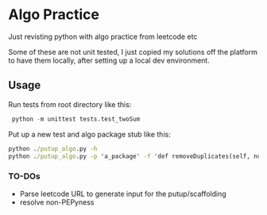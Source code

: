 # Algo Practice

Just revisting python with algo practice from leetcode etc

Some of these are not unit tested, I just copied my solutions off the platform to have them locally, after setting up a local dev environment.

## Usage

Run tests from root directory like this:

```python
 python -m unittest tests.test_twoSum
```

Put up a new test and algo package stub like this:

```cmd
python ./putup_algo.py -h
python ./putup_algo.py -p 'a_package' -f 'def removeDuplicates(self, nums: List[int]) -> int:' -d 'Just a test'
```

### TO-DOs

- Parse leetcode URL to generate input for the putup/scaffolding
- resolve non-PEPyness